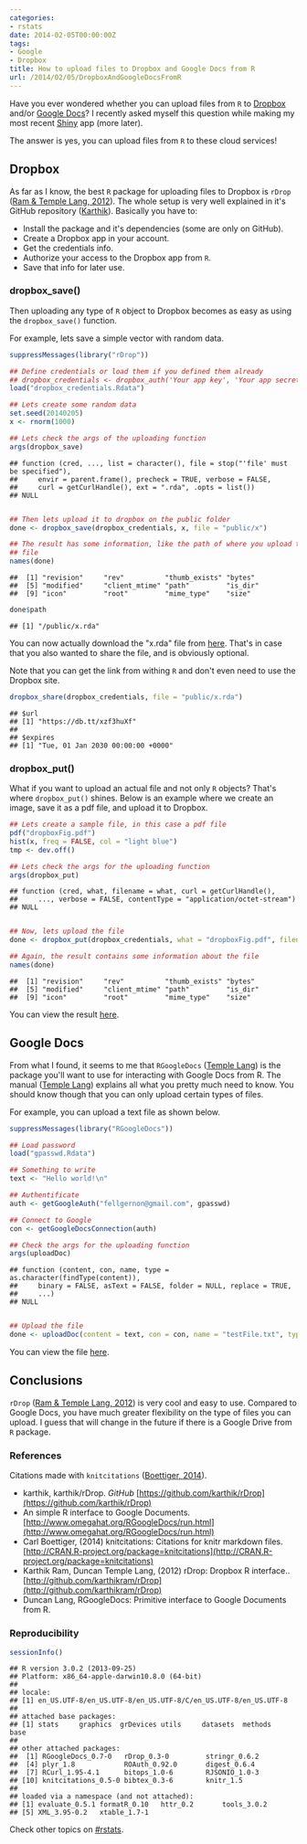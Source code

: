 ```yaml
---
categories:
- rstats
date: 2014-02-05T00:00:00Z
tags:
- Google
- Dropbox
title: How to upload files to Dropbox and Google Docs from R
url: /2014/02/05/DropboxAndGoogleDocsFromR
---
```










Have you ever wondered whether you can upload files from `R` to [Dropbox](https://www.dropbox.com/) and/or [Google Docs](docs.google.com)? I recently asked myself this question while making my most recent [Shiny](http://www.rstudio.com/shiny/) app (more later). 

The answer is yes, you can upload files from `R` to these cloud services! 

## Dropbox

As far as I know, the best `R` package for uploading files to Dropbox is `rDrop` (<span class="showtooltip" title="Ram K and Temple Lang D (2012). rDrop: Dropbox R interface.. R package version 0.3-0."><a href="http://github.com/karthikram/rDrop">Ram & Temple Lang, 2012</a></span>). The whole setup is very well explained in it's GitHub repository (<span class="showtooltip" title="karthik (2014). 'karthik/rDrop.' ."><a href="https://github.com/karthik/rDrop">Karthik</a></span>). Basically you have to:

* Install the package and it's dependencies (some are only on GitHub).
* Create a Dropbox app in your account.
* Get the credentials info.
* Authorize your access to the Dropbox app from `R`.
* Save that info for later use.


### dropbox_save()

Then uploading any type of `R` object to Dropbox becomes as easy as using the `dropbox_save()` function. 

For example, lets save a simple vector with random data.



```r
suppressMessages(library("rDrop"))

## Define credentials or load them if you defined them already
## dropbox_credentials <- dropbox_auth('Your app key', 'Your app secret')
load("dropbox_credentials.Rdata")

## Lets create some random data
set.seed(20140205)
x <- rnorm(1000)

## Lets check the args of the uploading function
args(dropbox_save)
```



```
## function (cred, ..., list = character(), file = stop("'file' must be specified"), 
##     envir = parent.frame(), precheck = TRUE, verbose = FALSE, 
##     curl = getCurlHandle(), ext = ".rda", .opts = list()) 
## NULL
```



```r

## Then lets upload it to dropbox on the public folder
done <- dropbox_save(dropbox_credentials, x, file = "public/x")

## The result has some information, like the path of where you upload the
## file
names(done)
```



```
##  [1] "revision"     "rev"          "thumb_exists" "bytes"       
##  [5] "modified"     "client_mtime" "path"         "is_dir"      
##  [9] "icon"         "root"         "mime_type"    "size"
```



```r
done$path
```



```
## [1] "/public/x.rda"
```


You can now actually download the "x.rda" file from [here](https://dl.dropboxusercontent.com/u/261002456/x.rda). That's in case that you also wanted to share the file, and is obviously optional.

Note that you can get the link from withing `R` and don't even need to use the Dropbox site.


```r
dropbox_share(dropbox_credentials, file = "public/x.rda")
```



```
## $url
## [1] "https://db.tt/xzf3huXf"
## 
## $expires
## [1] "Tue, 01 Jan 2030 00:00:00 +0000"
```




### dropbox_put()

What if you want to upload an actual file and not only `R` objects? That's where `dropbox_put()` shines. Below is an example where we create an image, save it as a pdf file, and upload it to Dropbox.


```r
## Lets create a sample file, in this case a pdf file
pdf("dropboxFig.pdf")
hist(x, freq = FALSE, col = "light blue")
tmp <- dev.off()

## Lets check the args for the uploading function
args(dropbox_put)
```



```
## function (cred, what, filename = what, curl = getCurlHandle(), 
##     ..., verbose = FALSE, contentType = "application/octet-stream") 
## NULL
```



```r

## Now, lets upload the file
done <- dropbox_put(dropbox_credentials, what = "dropboxFig.pdf", filename = "public/dropboxFig.pdf")

## Again, the result contains some information about the file
names(done)
```



```
##  [1] "revision"     "rev"          "thumb_exists" "bytes"       
##  [5] "modified"     "client_mtime" "path"         "is_dir"      
##  [9] "icon"         "root"         "mime_type"    "size"
```


You can view the result [here](https://dl.dropboxusercontent.com/u/261002456/dropboxFig.pdf).


## Google Docs

From what I found, it seems to me that `RGoogleDocs` (<span class="showtooltip" title="Lang DT (2014). RGoogleDocs: Primitive interface to Google Documents from R. R package version 0.7-0."><a href="">Temple Lang</a></span>) is the package you'll want to use for interacting with Google Docs from R. The manual (<span class="showtooltip" title="(2014). 'An simple R interface to Google Documents.' ."><a href="http://www.omegahat.org/RGoogleDocs/run.html">Temple Lang</a></span>) explains all what you pretty much need to know. You should know though that you can only upload certain types of files. 

For example, you can upload a text file as shown below.


```r
suppressMessages(library("RGoogleDocs"))

## Load password
load("gpasswd.Rdata")

## Something to write
text <- "Hello world!\n"

## Authentificate
auth <- getGoogleAuth("fellgernon@gmail.com", gpasswd)

## Connect to Google
con <- getGoogleDocsConnection(auth)

## Check the args for the uploading function
args(uploadDoc)
```



```
## function (content, con, name, type = as.character(findType(content)), 
##     binary = FALSE, asText = FALSE, folder = NULL, replace = TRUE, 
##     ...) 
## NULL
```



```r

## Upload the file
done <- uploadDoc(content = text, con = con, name = "testFile.txt", type = "txt")
```


You can view the file [here](https://docs.google.com/document/d/1QCInrPitTJrmXiyA6TlNuQIEhi344MQl1C3zqqoqAVY/edit?usp=sharing).


## Conclusions

`rDrop` (<span class="showtooltip" title="Ram K and Temple Lang D (2012). rDrop: Dropbox R interface.. R package version 0.3-0."><a href="http://github.com/karthikram/rDrop">Ram & Temple Lang, 2012</a></span>) is very cool and easy to use. Compared to Google Docs, you have much greater flexibility on the type of files you can upload. I guess that will change in the future if there is a Google Drive from `R` package.

### References

Citations made with `knitcitations` (<span class="showtooltip" title="Boettiger C (2014). knitcitations: Citations for knitr markdown files. R package version 0.5-0."><a href="http://CRAN.R-project.org/package=knitcitations">Boettiger, 2014</a></span>).



-  karthik,  karthik/rDrop.  *GitHub*  [https://github.com/karthik/rDrop](https://github.com/karthik/rDrop)
-  An simple R interface to Google Documents.  [http://www.omegahat.org/RGoogleDocs/run.html](http://www.omegahat.org/RGoogleDocs/run.html)
- Carl Boettiger,   (2014) knitcitations: Citations for knitr markdown files.  [http://CRAN.R-project.org/package=knitcitations](http://CRAN.R-project.org/package=knitcitations)
- Karthik Ram, Duncan  Temple Lang,   (2012) rDrop: Dropbox R interface..  [http://github.com/karthikram/rDrop](http://github.com/karthikram/rDrop)
- Duncan Lang,  RGoogleDocs: Primitive interface to Google Documents from R.


### Reproducibility


```r
sessionInfo()
```



```
## R version 3.0.2 (2013-09-25)
## Platform: x86_64-apple-darwin10.8.0 (64-bit)
## 
## locale:
## [1] en_US.UTF-8/en_US.UTF-8/en_US.UTF-8/C/en_US.UTF-8/en_US.UTF-8
## 
## attached base packages:
## [1] stats     graphics  grDevices utils     datasets  methods   base     
## 
## other attached packages:
##  [1] RGoogleDocs_0.7-0   rDrop_0.3-0         stringr_0.6.2      
##  [4] plyr_1.8            ROAuth_0.92.0       digest_0.6.4       
##  [7] RCurl_1.95-4.1      bitops_1.0-6        RJSONIO_1.0-3      
## [10] knitcitations_0.5-0 bibtex_0.3-6        knitr_1.5          
## 
## loaded via a namespace (and not attached):
## [1] evaluate_0.5.1 formatR_0.10   httr_0.2       tools_3.0.2   
## [5] XML_3.95-0.2   xtable_1.7-1
```

Check other topics on [#rstats](https://twitter.com/search?q=%23rstats).
